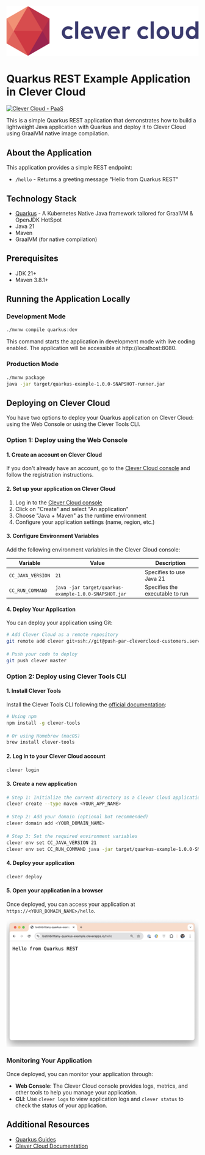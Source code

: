 ![Clever Cloud logo](/github-assets/clever-cloud-logo.png)

# Quarkus REST Example Application in Clever Cloud
[![Clever Cloud - PaaS](https://img.shields.io/badge/Clever%20Cloud-PaaS-orange)](https://clever-cloud.com)

This is a simple Quarkus REST application that demonstrates how to build a lightweight Java application with Quarkus and deploy it to Clever Cloud using GraalVM native image compilation.

## About the Application

This application provides a simple REST endpoint:
- `/hello` - Returns a greeting message "Hello from Quarkus REST"

## Technology Stack

- [Quarkus](https://quarkus.io/) - A Kubernetes Native Java framework tailored for GraalVM & OpenJDK HotSpot
- Java 21
- Maven
- GraalVM (for native compilation)

## Prerequisites

- JDK 21+
- Maven 3.8.1+

## Running the Application Locally

### Development Mode

```bash
./mvnw compile quarkus:dev
```

This command starts the application in development mode with live coding enabled. The application will be accessible at http://localhost:8080.

### Production Mode

```bash
./mvnw package
java -jar target/quarkus-example-1.0.0-SNAPSHOT-runner.jar
```

## Deploying on Clever Cloud

You have two options to deploy your Quarkus application on Clever Cloud: using the Web Console or using the Clever Tools CLI.

### Option 1: Deploy using the Web Console

#### 1. Create an account on Clever Cloud

If you don't already have an account, go to the [Clever Cloud console](https://console.clever-cloud.com/) and follow the registration instructions.

#### 2. Set up your application on Clever Cloud

1. Log in to the [Clever Cloud console](https://console.clever-cloud.com/)
2. Click on "Create" and select "An application"
3. Choose "Java + Maven" as the runtime environment
4. Configure your application settings (name, region, etc.)

#### 3. Configure Environment Variables

Add the following environment variables in the Clever Cloud console:

| Variable | Value | Description |
|----------|-------|-------------|
| `CC_JAVA_VERSION` | `21` | Specifies to use Java 21 |
| `CC_RUN_COMMAND` | `java -jar target/quarkus-example-1.0.0-SNAPSHOT.jar` | Specifies the executable to run |

#### 4. Deploy Your Application

You can deploy your application using Git:

```bash
# Add Clever Cloud as a remote repository
git remote add clever git+ssh://git@push-par-clevercloud-customers.services.clever-cloud.com/app_<your-app-id>.git

# Push your code to deploy
git push clever master
```

### Option 2: Deploy using Clever Tools CLI

#### 1. Install Clever Tools

Install the Clever Tools CLI following the [official documentation](https://www.clever-cloud.com/doc/clever-tools/getting_started/):

```bash
# Using npm
npm install -g clever-tools

# Or using Homebrew (macOS)
brew install clever-tools
```

#### 2. Log in to your Clever Cloud account

```bash
clever login
```

#### 3. Create a new application

```bash
# Step 1: Initialize the current directory as a Clever Cloud application
clever create --type maven <YOUR_APP_NAME> 

# Step 2: Add your domain (optional but recommended)
clever domain add <YOUR_DOMAIN_NAME>

# Step 3: Set the required environment variables
clever env set CC_JAVA_VERSION 21
clever env set CC_RUN_COMMAND java -jar target/quarkus-example-1.0.0-SNAPSHOT.jar
```

#### 4. Deploy your application

```bash
clever deploy
```

#### 5. Open your application in a browser

Once deployed, you can access your application at `https://<YOUR_DOMAIN_NAME>/hello`.

![Screenshot](./github-assets/screenshot.png)

### Monitoring Your Application

Once deployed, you can monitor your application through:

- **Web Console**: The Clever Cloud console provides logs, metrics, and other tools to help you manage your application.
- **CLI**: Use `clever logs` to view application logs and `clever status` to check the status of your application.

## Additional Resources

- [Quarkus Guides](https://quarkus.io/guides/)
- [Clever Cloud Documentation](https://www.clever-cloud.com/doc/)
